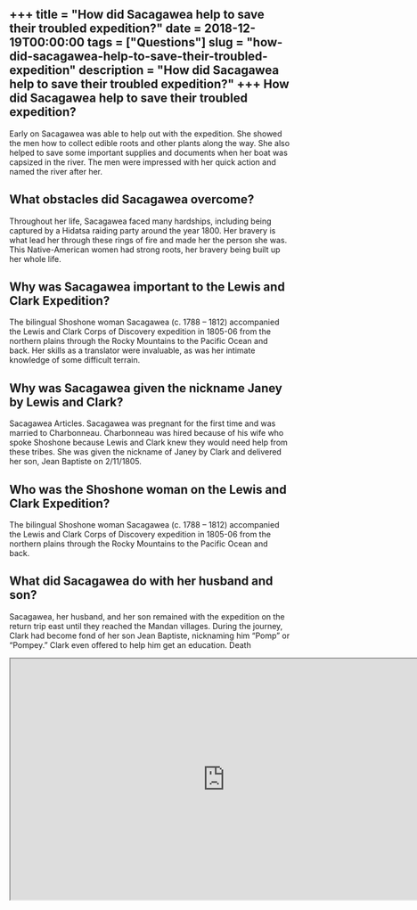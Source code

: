 +++
title = "How did Sacagawea help to save their troubled expedition?"
date = 2018-12-19T00:00:00
tags = ["Questions"]
slug = "how-did-sacagawea-help-to-save-their-troubled-expedition"
description = "How did Sacagawea help to save their troubled expedition?"
+++
How did Sacagawea help to save their troubled expedition?
---------------------------------------------------------

Early on Sacagawea was able to help out with the expedition. She showed the men how to collect edible roots and other plants along the way. She also helped to save some important supplies and documents when her boat was capsized in the river. The men were impressed with her quick action and named the river after her.

What obstacles did Sacagawea overcome?
--------------------------------------

Throughout her life, Sacagawea faced many hardships, including being captured by a Hidatsa raiding party around the year 1800. Her bravery is what lead her through these rings of fire and made her the person she was. This Native-American women had strong roots, her bravery being built up her whole life.

Why was Sacagawea important to the Lewis and Clark Expedition?
--------------------------------------------------------------

The bilingual Shoshone woman Sacagawea (c. 1788 – 1812) accompanied the Lewis and Clark Corps of Discovery expedition in 1805-06 from the northern plains through the Rocky Mountains to the Pacific Ocean and back. Her skills as a translator were invaluable, as was her intimate knowledge of some difficult terrain.

Why was Sacagawea given the nickname Janey by Lewis and Clark?
--------------------------------------------------------------

Sacagawea Articles. Sacagawea was pregnant for the first time and was married to Charbonneau. Charbonneau was hired because of his wife who spoke Shoshone because Lewis and Clark knew they would need help from these tribes. She was given the nickname of Janey by Clark and delivered her son, Jean Baptiste on 2/11/1805.

Who was the Shoshone woman on the Lewis and Clark Expedition?
-------------------------------------------------------------

The bilingual Shoshone woman Sacagawea (c. 1788 – 1812) accompanied the Lewis and Clark Corps of Discovery expedition in 1805-06 from the northern plains through the Rocky Mountains to the Pacific Ocean and back.

What did Sacagawea do with her husband and son?
-----------------------------------------------

Sacagawea, her husband, and her son remained with the expedition on the return trip east until they reached the Mandan villages. During the journey, Clark had become fond of her son Jean Baptiste, nicknaming him “Pomp” or “Pompey.” Clark even offered to help him get an education. Death

<iframe allow="accelerometer; autoplay; clipboard-write; encrypted-media; gyroscope; picture-in-picture" allowfullscreen="" class="__youtube_prefs__  epyt-is-override  no-lazyload" data-no-lazy="1" data-origheight="433" data-origwidth="770" data-skipgform_ajax_framebjll="" height="433" id="_ytid_41332" loading="lazy" src="https://www.youtube.com/embed/Iru1z2mZTd0?enablejsapi=1&autoplay=0&cc_load_policy=0&cc_lang_pref=&iv_load_policy=1&loop=0&modestbranding=0&rel=1&fs=1&playsinline=0&autohide=2&theme=dark&color=red&controls=1&" title="YouTube player" width="770"></iframe>
